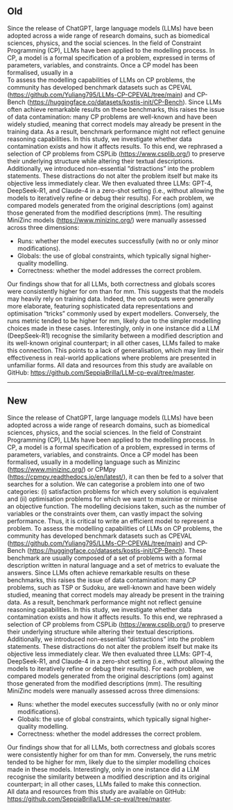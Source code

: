 ## Old
Since the release of ChatGPT, large language models (LLMs) have been adopted across a wide range of research domains, such as biomedical sciences, physics, and the social sciences. In the field of Constraint Programming (CP), LLMs have been applied to the modelling process. In CP, a model is a formal specification of a problem, expressed in terms of parameters, variables, and constraints. Once a CP model has been formalised, usually in a  
To assess the modelling capabilities of LLMs on CP problems, the community has developed benchmark datasets such as CPEVAL (https://github.com/Yuliang795/LLMs-CP-CPEVAL/tree/main) and CP-Bench (https://huggingface.co/datasets/kostis-init/CP-Bench). Since LLMs often achieve remarkable results on these benchmarks, this raises the issue of data contamination: many CP problems are well-known and have been widely studied, meaning that correct models may already be present in the training data. As a result, benchmark performance might not reflect genuine reasoning capabilities.
In this study, we investigate whether data contamination exists and how it affects results. To this end, we rephrased a selection of CP problems from CSPLib (https://www.csplib.org/) to preserve their underlying structure while altering their textual descriptions. Additionally, we introduced non-essential “distractions” into the problem statements. These distractions do not alter the problem itself but make its objective less immediately clear.
We then evaluated three LLMs: GPT-4, DeepSeek-R1, and Claude-4 in a zero-shot setting (i.e., without allowing the models to iteratively refine or debug their results). For each problem, we compared models generated from the original descriptions (om) against those generated from the modified descriptions (mm). The resulting MiniZinc models (https://www.minizinc.org/) were manually assessed across three dimensions:

- Runs: whether the model executes successfully (with no or only minor modifications).
- Globals: the use of global constraints, which typically signal higher-quality modelling.
- Correctness: whether the model addresses the correct problem.

Our findings show that for all LLMs, both correctness and globals scores were consistently higher for om than for mm. This suggests that the models may heavily rely on training data. Indeed, the om outputs were generally more elaborate, featuring sophisticated data representations and optimisation “tricks” commonly used by expert modellers.
Conversely, the runs metric tended to be higher for mm, likely due to the simpler modelling choices made in these cases. Interestingly, only in one instance did a LLM (DeepSeek-R1) recognise the similarity between a modified description and its well-known original counterpart; in all other cases, LLMs failed to make this connection. This points to a lack of generalisation, which may limit their effectiveness in real-world applications where problems are presented in unfamiliar forms.
All data and resources from this study are available on GitHub: https://github.com/SeppiaBrilla/LLM-cp-eval/tree/master.

---

## New
Since the release of ChatGPT, large language models (LLMs) have been adopted across a wide range of research domains, such as biomedical sciences, physics, and the social sciences. In the field of Constraint Programming (CP), LLMs have been applied to the modelling process. In CP, a model is a formal specification of a problem, expressed in terms of parameters, variables, and constraints. Once a CP model has been formalised, usually in a modelling language such as Minizinc (https://www.minizinc.org/) or CPMpy (https://cpmpy.readthedocs.io/en/latest/), it can then be fed to a solver that searches for a solution. We can categorise a problem into one of two categories: (i) satisfaction problems for which every solution is equivalent and (ii) optimisation problems for which we want to maximise or minimise an objective function. The modelling decisions taken, such as the number of variables or the constraints over them, can vastly impact the solving performance. Thus, it is critical to write an efficient model to represent a problem.
To assess the modelling capabilities of LLMs on CP problems, the community has developed benchmark datasets such as CPEVAL (https://github.com/Yuliang795/LLMs-CP-CPEVAL/tree/main) and CP-Bench (https://huggingface.co/datasets/kostis-init/CP-Bench). These benchmark are usually composed of a set of problems with a formal description written in natural language and a set of metrics to evaluate the answers. Since LLMs often achieve remarkable results on these benchmarks, this raises the issue of data contamination: many CP problems, such as TSP or Sudoku, are well-known and have been widely studied, meaning that correct models may already be present in the training data. As a result, benchmark performance might not reflect genuine reasoning capabilities.
In this study, we investigate whether data contamination exists and how it affects results. To this end, we rephrased a selection of CP problems from CSPLib (https://www.csplib.org/) to preserve their underlying structure while altering their textual descriptions. Additionally, we introduced non-essential “distractions” into the problem statements. These distractions do not alter the problem itself but make its objective less immediately clear.
We then evaluated three LLMs: GPT-4, DeepSeek-R1, and Claude-4 in a zero-shot setting (i.e., without allowing the models to iteratively refine or debug their results). For each problem, we compared models generated from the original descriptions (om) against those generated from the modified descriptions (mm). The resulting MiniZinc models were manually assessed across three dimensions:

- Runs: whether the model executes successfully (with no or only minor modifications).
- Globals: the use of global constraints, which typically signal higher-quality modelling.
- Correctness: whether the model addresses the correct problem.

Our findings show that for all LLMs, both correctness and globals scores were consistently higher for om than for mm. 
Conversely, the runs metric tended to be higher for mm, likely due to the simpler modelling choices made in these models. Interestingly, only in one instance did a LLM recognise the similarity between a modified description and its original counterpart; in all other cases, LLMs failed to make this connection.  
All data and resources from this study are available on GitHub: https://github.com/SeppiaBrilla/LLM-cp-eval/tree/master.